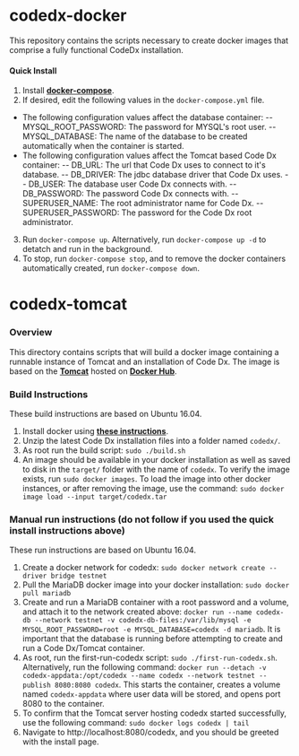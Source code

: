# codedx-docker

This repository contains the scripts necessary to create docker images that comprise a fully functional CodeDx installation.

#### Quick Install
1. Install **[docker-compose](https://docs.docker.com/compose/install/)**.
2. If desired, edit the following values in the `docker-compose.yml` file.
- The following configuration values affect the database container:
-- MYSQL_ROOT_PASSWORD: The password for MYSQL's root user.
-- MYSQL_DATABASE: The name of the database to be created automatically when the container is started.
- The following configuration values affect the Tomcat based Code Dx container:
-- DB_URL: The url that Code Dx uses to connect to it's database.
-- DB_DRIVER: The jdbc database driver that Code Dx uses.
-- DB_USER: The database user Code Dx connects with.
-- DB_PASSWORD: The password Code Dx connects with.
-- SUPERUSER_NAME: The root administrator name for Code Dx.
-- SUPERUSER_PASSWORD: The password for the Code Dx root administrator.
3. Run `docker-compose up`. Alternatively, run `docker-compose up -d` to detatch and run in the background.
4. To stop, run `docker-compose stop`, and to remove the docker containers automatically created, run `docker-compose down`.

# codedx-tomcat

### Overview
This directory contains scripts that will build a docker image containing a runnable instance of Tomcat and an installation of Code Dx. The image is based on the **[Tomcat](https://hub.docker.com/_/tomcat/)** hosted on **[Docker Hub](https://hub.docker.com/)**.

### Build Instructions
These build instructions are based on Ubuntu 16.04.
1. Install docker using **[these instructions](https://docs.docker.com/engine/installation/linux/docker-ce/ubuntu/#install-docker-ce-1)**.
2. Unzip the latest Code Dx installation files into a folder named `codedx/`. 
3. As root run the build script: `sudo ./build.sh`
4. An image should be available in your docker installation as well as saved to disk in the `target/` folder with the name of `codedx`. To verify the image exists, run `sudo docker images`. To load the image into other docker instances, or after removing the image, use the command: `sudo docker image load --input target/codedx.tar`

### Manual run instructions (do not follow if you used the quick install instructions above)
These run instructions are based on Ubuntu 16.04.
1. Create a docker network for codedx: `sudo docker network create --driver bridge testnet`
2. Pull the MariaDB docker image into your docker installation: `sudo docker pull mariadb`
3. Create and run a MariaDB container with a root password and a volume, and attach it to the network created above: `docker run --name codedx-db --network testnet -v codedx-db-files:/var/lib/mysql -e MYSQL_ROOT_PASSWORD=root -e MYSQL_DATABASE=codedx -d mariadb`. It is important that the database is running before attempting to create and run a Code Dx/Tomcat container.
4. As root, run the first-run-codedx script: `sudo ./first-run-codedx.sh`. Alternatively, run the following command: `docker run --detach -v codedx-appdata:/opt/codedx --name codedx --network testnet --publish 8080:8080 codedx`. This starts the container, creates a volume named `codedx-appdata` where user data will be stored, and opens port 8080 to the container.
5. To confirm that the Tomcat server hosting codedx started successfully, use the following command: `sudo docker logs codedx | tail`
6. Navigate to http://localhost:8080/codedx, and you should be greeted with the install page.

